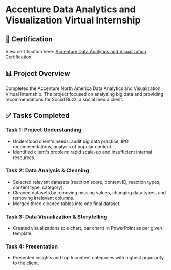# Accenture Data Analytics and Visualization Virtual Internship

## 📝 Certification

View certification here: [Accenture Data Analytics and Visualization Certification](https://forage-uploads-prod.s3.amazonaws.com/completion-certificates/T6kdcdKSTfg2aotxT/hzmoNKtzvAzXsEqx8_T6kdcdKSTfg2aotxT_yx8rjH5MqdXE3Yo2o_1737650811963_completion_certificate.pdf)

## 📊 Project Overview

Completed the Accenture North America Data Analytics and Visualization Virtual Internship. The project focused on analyzing big data and providing recommendations for Social Buzz, a social media client.

## ✅ Tasks Completed

### Task 1: Project Understanding

* Understood client's needs: audit big data practice, IPO recommendations, analysis of popular content.
* Identified client's problem: rapid scale-up and insufficient internal resources.

### Task 2: Data Analysis & Cleaning

* Selected relevant datasets (reaction score, content ID, reaction types, content type, category).
* Cleaned datasets by removing missing values, changing data types, and removing irrelevant columns.
* Merged three cleaned tables into one final dataset.

### Task 3: Data Visualization & Storytelling

* Created visualizations (pie chart, bar chart) in PowerPoint as per given template.

### Task 4: Presentation

* Presented insights and top 5 content categories with highest popularity to the client.
